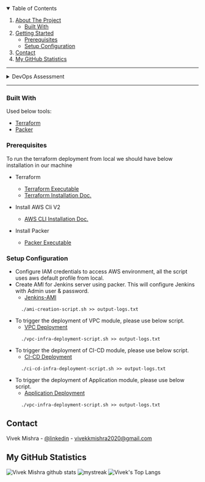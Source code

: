 
<!-- TABLE OF CONTENTS -->
<details open="open">
  <summary>Table of Contents</summary>
  <ol>
    <li>
      <a href="#about-the-project">About The Project</a>
      <ul>
        <li><a href="#built-with">Built With</a></li>
      </ul>
    </li>
    <li>
      <a href="#getting-started">Getting Started</a>
      <ul>
        <li><a href="#prerequisites">Prerequisites</a></li>
        <li><a href="#setup-configuration">Setup Configuration</a></li>
      </ul>
    </li>
    <li><a href="#contact">Contact</a></li>
    <li><a href="#my-github-statistics">My GitHub Statistics</a></li>
  </ol>
</details>


***
 
<!-- ABOUT THE PROJECT -->

<details>
    <summary>DevOps Assessment</summary>
    
## About The Project
* [VPC Module Link](/aws-infra-tf-modules/vpc-network)
* [CI-CD Infra](/aws-infra-tf-modules/ci-cd-infra)
* [Application Infra](/aws-infra-tf-modules/application-infra)

![Solution Architecture][solution-screenshot]

This VPC Module will provision components as follows:
* VPC
* Subnets (Private, Public)
* InternetGateway
* NAT Gateway (Highly Available)
* Route Tables & NACLs
* EIPs


This CI-CD Module will provision components as follows:
* Autoscaling-Group & Launch Template (Using AMI with Jenkins Installed)
* IAM Instance profile & SSH key for node access
* Application Load Balancer, Target Group & Listener Rule
* Security Groups
* EC2 userdata script installs AWSCLI, SSM Agent, Docker & Ansible


This Application Module will provision components as follows:
* Autoscaling-Group & Launch Template
* IAM Instance profile & SSH key for node access
* Application Load Balancer, Target Group & Listener Rule
* Security Groups
* EC2 user data scritp installs AWSCLI, SSM Agent & Nginx Server
</details>

***


### Built With

Used below tools:
* [Terraform](https://www.terraform.io/)
* [Packer](https://www.packerio/)


<!-- GETTING STARTED -->

### Prerequisites
To run the terraform deployment from local we should have below installation in our machine
* Terraform 
    - [Terraform Executable](https://releases.hashicorp.com/terraform/0.13.5/terraform_0.13.5_linux_amd64.zip)
    - [Terraform Installation Doc.](https://learn.hashicorp.com/tutorials/terraform/install-cli)

* Install AWS Cli V2 
    - [AWS CLI Installation Doc.](https://docs.aws.amazon.com/cli/latest/userguide/install-cliv2.html)

* Install Packer
    - [Packer Executable](https://releases.hashicorp.com/packer/packer_1.7.4)



### Setup Configuration

* Configure IAM credentials to access AWS environment, all the script uses aws default profile from local.
* Create AMI for Jenkins server using packer. This will configure Jenkins with Admin user & password.
    - [Jenkins-AMI](ami-creation-script.sh)
  ```
    ./ami-creation-script.sh >> output-logs.txt
  ```
* To trigger the deployment of VPC module, please use below script.
    - [VPC Deployment](vpc-infra-deployment-script.sh)
  ```
    ./vpc-infra-deployment-script.sh >> output-logs.txt
  ```
* To trigger the deployment of CI-CD module, please use below script.
    - [CI-CD Deployment](ci-cd-infra-deployment-script.sh)
  ```
    ./ci-cd-infra-deployment-script.sh >> output-logs.txt
  ```
* To trigger the deployment of Application module, please use below script.
    - [Application Deployment](vpc-infra-deployment-script.sh)
  ```
    ./vpc-infra-deployment-script.sh >> output-logs.txt
  ```
  



<!-- CONTACT -->
## Contact

Vivek Mishra - [@linkedin](https://www.linkedin.com/in/vivek-mishra-22aa44bb55cc/) - vivekkmishra2020@gmail.com


<!-- GitHub Stats -->
## My GitHub Statistics

![Vivek Mishra github stats](https://github-readme-stats.vercel.app/api?username=vivek22117&show_icons=true&theme=tokyonight)
<img src="https://github-readme-streak-stats.herokuapp.com/?user=vivek22117&theme=tokyonight" alt="mystreak"/>
![Vivek's Top Langs](https://github-readme-stats.vercel.app/api/top-langs/?username=vivek22117&theme=tokyonight&layout=compact)




<!-- MARKDOWN LINKS & IMAGES -->
[solution-screenshot]: images/Solution_Design.svg